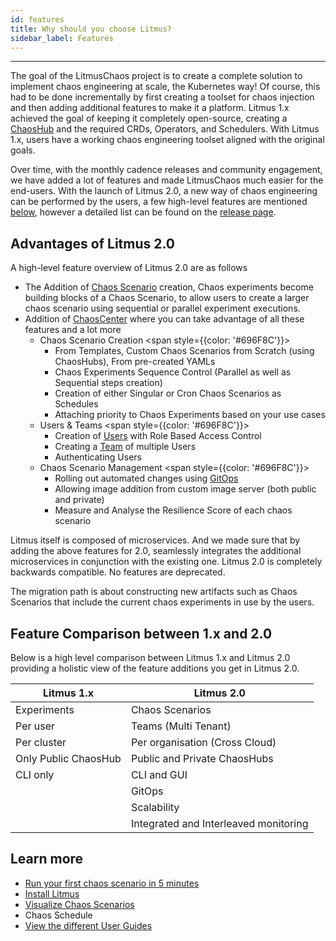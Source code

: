 ```yaml
---
id: features
title: Why should you choose Litmus?
sidebar_label: Features
---
```


---

The goal of the LitmusChaos project is to create a complete solution to implement chaos engineering at scale, the Kubernetes way! Of course, this had to be done incrementally by first creating a toolset for chaos injection and then adding additional features to make it a platform. Litmus 1.x achieved the goal of keeping it completely open-source, creating a [ChaosHub](../concepts/chaoshub.md) and the required CRDs, Operators, and Schedulers. With Litmus 1.x, users have a working chaos engineering toolset aligned with the original goals.

Over time, with the monthly cadence releases and community engagement, we have added a lot of features and made LitmusChaos much easier for the end-users. With the launch of Litmus 2.0, a new way of chaos engineering can be performed by the users, a few high-level features are mentioned [below](features.md#advantages-of-litmus-20), however a detailed list can be found on the [release page](https://github.com/litmuschaos/litmus/releases).

## Advantages of Litmus 2.0

A high-level feature overview of Litmus 2.0 are as follows

- The Addition of [Chaos Scenario](../concepts/chaos-workflow.md) creation, Chaos experiments become building blocks of a Chaos Scenario, to allow users to create a larger chaos scenario using sequential or parallel experiment executions.
- Addition of [ChaosCenter](../getting-started/resources.md#chaoscenter) where you can take advantage of all these features and a lot more
  - Chaos Scenario Creation
    <span style={{color: '#696F8C'}}>
    <ul>
    <li>From Templates, Custom Chaos Scenarios from Scratch (using ChaosHubs), From pre-created YAMLs</li>
    <li>Chaos Experiments Sequence Control (Parallel as well as Sequential steps creation)</li>
    <li>Creation of either Singular or Cron Chaos Scenarios as Schedules</li>
    <li>Attaching priority to Chaos Experiments based on your use cases</li>
    </ul>
    </span>
  - Users & Teams
    <span style={{color: '#696F8C'}}>
    <ul>
    <li>Creation of <a href="../concepts/user-management">Users</a> with Role Based Access Control</li>
    <li>Creating a <a href="../concepts/teaming" >Team</a> of multiple Users</li>
    <li>Authenticating Users</li>
    </ul>
    </span>
  - Chaos Scenario Management
    <span style={{color: '#696F8C'}}>
    <ul>
    <li>Rolling out automated changes using <a href="../concepts/gitops" >GitOps</a></li>
    <li>Allowing image addition from custom image server (both public and private)</li>
    <li>Measure and Analyse the Resilience Score of each chaos scenario</li>
    </ul>
    </span>

Litmus itself is composed of microservices. And we made sure that by adding the above features for 2.0, seamlessly integrates the additional microservices in conjunction with the existing one. Litmus 2.0 is completely backwards compatible. No features are deprecated.

The migration path is about constructing new artifacts such as Chaos Scenarios that include the current chaos experiments in use by the users.

## Feature Comparison between 1.x and 2.0

Below is a high level comparison between Litmus 1.x and Litmus 2.0 providing a holistic view of the feature additions you get in Litmus 2.0.

| Litmus 1.x           | Litmus 2.0                            |
| -------------------- | ------------------------------------- |
| Experiments          | Chaos Scenarios                       |
| Per user             | Teams (Multi Tenant)                  |
| Per cluster          | Per organisation (Cross Cloud)        |
| Only Public ChaosHub | Public and Private ChaosHubs          |
| CLI only             | CLI and GUI                           |
|                      | GitOps                                |
|                      | Scalability                           |
|                      | Integrated and Interleaved monitoring |

## Learn more

- [Run your first chaos scenario in 5 minutes](../getting-started/run-your-first-experiment.md)
- [Install Litmus](../getting-started/installation.md)
- [Visualize Chaos Scenarios](../concepts/visualize-experiment.md)
- Chaos Schedule
- [View the different User Guides](../user-guides/overview.md)
